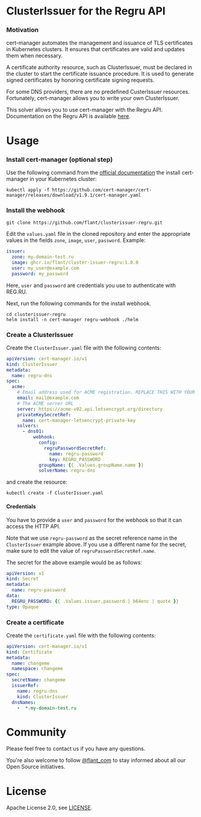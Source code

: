 # ClusterIssuer for the Regru API

### Motivation

cert-manager automates the management and issuance of TLS certificates in Kubernetes clusters. It ensures that certificates are valid and updates them when necessary.

A certificate authority resource, such as ClusterIssuer, must be declared in the cluster to start the certificate issuance procedure. It is used to generate signed certificates by honoring certificate signing requests.

For some DNS providers, there are no predefined CusterIssuer resources. Fortunately, cert-manager allows you to write your own ClusterIssuer.

This solver allows you to use cert-manager with the Regru API. Documentation on the Regru API is available [here](https://www.reg.ru/reseller/api2doc).

# Usage

### Install cert-manager (optional step)
Use the following command from the [official documentation](https://cert-manager.io/docs/installation/) the install cert-manager in your Kubernetes cluster:

```shell
kubectl apply -f https://github.com/cert-manager/cert-manager/releases/download/v1.9.1/cert-manager.yaml
```

### Install the webhook
```shell
git clone https://github.com/flant/clusterissuer-regru.git
```

Edit the `values.yaml` file in the cloned repository and enter the appropriate values in the fields `zone`, `image`, `user`, `password`. Example:
```yaml
issuer:
  zone: my-domain-test.ru
  image: ghcr.io/flant/cluster-issuer-regru:1.0.0
  user: my_user@example.com
  password: my_password
```
Here, `user` and `password` are credentials you use to authenticate with REG.RU.

Next, run the following commands for the install webhook.

```shell
cd clusterissuer-regru
helm install -n cert-manager regru-webhook ./helm
```

### Create a ClusterIssuer

Create the `ClusterIssuer.yaml` file with the following contents:
```yaml
apiVersion: cert-manager.io/v1
kind: ClusterIssuer
metadata:
  name: regru-dns
spec:
  acme:
    # Email address used for ACME registration. REPLACE THIS WITH YOUR EMAIL!!!
    email: mail@example.com
    # The ACME server URL
    server: https://acme-v02.api.letsencrypt.org/directory
    privateKeySecretRef:
      name: cert-manager-letsencrypt-private-key
    solvers:
      - dns01:
          webhook:
            config:
              regruPasswordSecretRef:
                name: regru-password
                key: REGRU_PASSWORD
            groupName: {{ .Values.groupName.name }}
            solverName: regru-dns
```
and create the resource:

```shell
kubectl create -f ClusterIssuer.yaml
```

#### Credentials

You have to provide a `user` and `password` for the webhook so that it can access the HTTP API.

Note that we use `regru-password` as the secret reference name in the `ClusterIssuer` example above. If you use a different name for the secret, make sure to edit the value of `regruPasswordSecretRef.name`.

The secret for the above example would be as follows:
```yaml
apiVersion: v1
kind: Secret
metadata:
  name: regru-password
data:
  REGRU_PASSWORD: {{ .Values.issuer.password | b64enc | quote }}
type: Opaque
```

### Create a certificate

Create the `certificate.yaml` file with the following contents:

```yaml
apiVersion: cert-manager.io/v1
kind: Certificate
metadata:
  name: changeme
  namespace: changeme
spec:
  secretName: changeme
  issuerRef:
    name: regru-dns
    kind: ClusterIssuer
  dnsNames:
    -  *.my-domain-test.ru
```

# Community

Please feel free to contact us if you have any questions.

You're also welcome to follow [@flant_com](https://twitter.com/flant_com) to stay informed about all our Open Source initiatives.

# License

Apache License 2.0, see [LICENSE](LICENSE).
